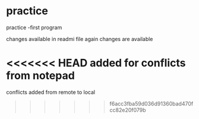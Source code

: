 # practice

practice -first program


changes available in readmi file
again changes are available

<<<<<<< HEAD
added for conflicts from notepad
=======
conflicts added from remote to local
>>>>>>> f6acc3fba59d036d91360bad470fcc82e20f079b
